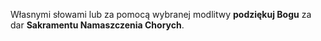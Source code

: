 Własnymi słowami lub za pomocą wybranej modlitwy **podziękuj Bogu** za dar **Sakramentu Namaszczenia Chorych**.
